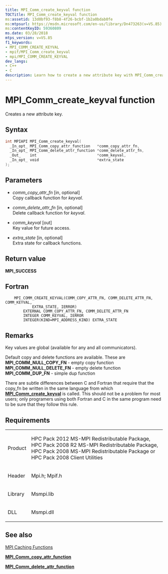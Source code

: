 ```yaml
---
title: MPI_Comm_create_keyval function
TOCTitle: MPI_Comm_create_keyval function
ms:assetid: 13d0bf93-f8b8-4f26-bcbf-1b2a0bdab0fe
ms:mtpsurl: https://msdn.microsoft.com/en-us/library/Dn473263(v=VS.85)
ms:contentKeyID: 59360809
ms.date: 03/28/2018
mtps_version: v=VS.85
f1_keywords:
- MPI_COMM_CREATE_KEYVAL
- mpif/MPI_Comm_create_keyval
- mpi/MPI_COMM_CREATE_KEYVAL
dev_langs:
- C++
- C
description: Learn how to create a new attribute key with MPI_Comm_create_keyval function. Understand syntax, parameters, and differences between C and Fortran.
---
```


# MPI\_Comm\_create\_keyval function

Creates a new attribute key.

## Syntax

``` c++
int MPIAPI MPI_Comm_create_keyval(
  _In_opt_ MPI_Comm_copy_attr_function   *comm_copy_attr_fn,
  _In_opt_ MPI_Comm_delete_attr_function *comm_delete_attr_fn,
  _Out_    int                           *comm_keyval,
  _In_opt_ void                          *extra_state
);
```

## Parameters

  - *comm\_copy\_attr\_fn* \[in, optional\]  
    Copy callback function for *keyval*.

  - *comm\_delete\_attr\_fn* \[in, optional\]  
    Delete callback function for *keyval*.

  - *comm\_keyval* \[out\]  
    Key value for future access.

  - *extra\_state* \[in, optional\]  
    Extra state for callback functions.

## Return value

**MPI\_SUCCESS**

## Fortran

``` FORTRAN
    MPI_COMM_CREATE_KEYVAL(COMM_COPY_ATTR_FN, COMM_DELETE_ATTR_FN, COMM_KEYVAL,
            EXTRA_STATE, IERROR)
        EXTERNAL COMM_COPY_ATTR_FN, COMM_DELETE_ATTR_FN
        INTEGER COMM_KEYVAL, IERROR
        INTEGER(KIND=MPI_ADDRESS_KIND) EXTRA_STATE
```

## Remarks

Key values are global (available for any and all communicators).

Default copy and delete functions are available.  These are
  **MPI\_COMM\_NULL\_COPY\_FN**   - empty copy function
  **MPI\_COMM\_NULL\_DELETE\_FN** - empty delete function
  **MPI\_COMM\_DUP\_FN**          - simple dup function

There are subtle differences between C and Fortran that require that the copy_fn be written in the same language from which [**MPI\_Comm\_create\_keyval**](mpi-comm-create-keyval-function.md) is called.
This should not be a problem for most users; only programers using both Fortran and C in the same program need to be sure that they follow this rule.


## Requirements

<table>
<colgroup>
<col/>
<col/>
</colgroup>
<tbody>
<tr class="odd">
<td><p>Product</p></td>
<td><p>HPC Pack 2012 MS-MPI Redistributable Package, HPC Pack 2008 R2 MS-MPI Redistributable Package, HPC Pack 2008 MS-MPI Redistributable Package or HPC Pack 2008 Client Utilities</p></td>
</tr>
<tr class="even">
<td><p>Header</p></td>
<td>Mpi.h;
Mpif.h</td>
</tr>
<tr class="odd">
<td><p>Library</p></td>
<td>Msmpi.lib</td>
</tr>
<tr class="even">
<td><p>DLL</p></td>
<td>Msmpi.dll</td>
</tr>
</tbody>
</table>


## See also

[MPI Caching Functions](mpi-caching-functions.md)

[**MPI\_Comm\_copy\_attr\_function**](mpi-comm-copy-attr-function-function.md)

[**MPI\_Comm\_delete\_attr\_function**](mpi-comm-delete-attr-function-function.md)

